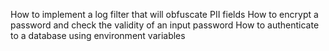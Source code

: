 How to implement a log filter that will obfuscate PII fields
How to encrypt a password and check the validity of an input password
How to authenticate to a database using environment variables
